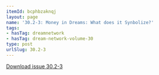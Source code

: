 ```yaml
---
itemId: bcphbzaknqj
layout: page
name: '30.2-3: Money in Dreams: What does it Synbolize?'
tags:
- hasTag: dreamnetwork
- hasTag: dream-network-volume-30
type: post
urlSlug: 30.2-3
---
```

<a href="../files/pdfs/Volume_30/30.2-30.3_money.pdf" download="">Download issue 30.2-3</a>
